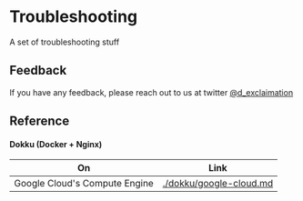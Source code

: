 
# Troubleshooting

A set of troubleshooting stuff


## Feedback

If you have any feedback, please reach out to us at twitter [@d_exclaimation](https://www.twitter.com/d_exclaimation)

  ## Reference

#### Dokku (Docker + Nginx)

| On             | Link                                                                |
| ----------------- | ------------------------------------------------------------------ |
| Google Cloud's Compute Engine | [./dokku/google-cloud.md](https://github.com/d-exclaimation/troubleshooting/tree/main/dokku/google-cloud.md) |



